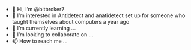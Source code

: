 - 👋 Hi, I’m @bitbroker7
- 👀 I’m interested in Antidetect and anatidetect set up for someone who taught themselves about computers a year ago
- 🌱 I’m currently learning ...
- 💞️ I’m looking to collaborate on ...
- 📫 How to reach me ...

<!---
bitbroker7/bitbroker7 is a ✨ special ✨ repository because its `README.md` (this file) appears on your GitHub profile.
You can click the Preview link to take a look at your changes.
--->
